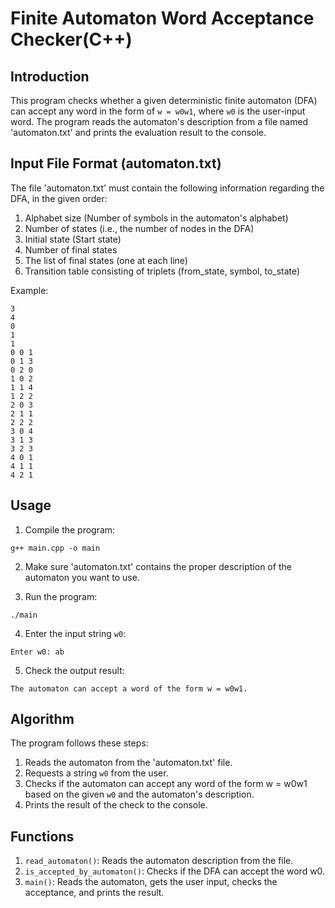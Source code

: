 # Finite Automaton Word Acceptance Checker(C++)

## Introduction

This program checks whether a given deterministic finite automaton (DFA) can accept any word in the form of `w = w0w1`, where `w0` is the user-input word. The program reads the automaton's description from a file named 'automaton.txt' and prints the evaluation result to the console.

## Input File Format (automaton.txt)

The file 'automaton.txt' must contain the following information regarding the DFA, in the given order:

1. Alphabet size (Number of symbols in the automaton's alphabet)
2. Number of states (i.e., the number of nodes in the DFA)
3. Initial state (Start state)
4. Number of final states
5. The list of final states (one at each line)
6. Transition table consisting of triplets (from_state, symbol, to_state)

Example:

```
3
4
0
1
1
0 0 1
0 1 3
0 2 0
1 0 2
1 1 4
1 2 2
2 0 3
2 1 1
2 2 2
3 0 4
3 1 3
3 2 3
4 0 1
4 1 1
4 2 1
```

## Usage

1. Compile the program:
```
g++ main.cpp -o main
```

2. Make sure 'automaton.txt' contains the proper description of the automaton you want to use.

3. Run the program:
```
./main
```

4. Enter the input string `w0`:
```
Enter w0: ab
```

5. Check the output result:
```
The automaton can accept a word of the form w = w0w1.
```

## Algorithm

The program follows these steps:

1. Reads the automaton from the 'automaton.txt' file.
2. Requests a string `w0` from the user.
3. Checks if the automaton can accept any word of the form w = w0w1 based on the given `w0` and the automaton's description.
4. Prints the result of the check to the console.

## Functions

1. `read_automaton()`: Reads the automaton description from the file.
2. `is_accepted_by_automaton()`: Checks if the DFA can accept the word w0.
3. `main()`: Reads the automaton, gets the user input, checks the acceptance, and prints the result.

